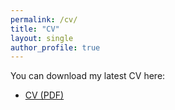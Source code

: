 ```yaml
---
permalink: /cv/
title: "CV"
layout: single
author_profile: true
---
```


You can download my latest CV here:

- [CV (PDF)](/assets/ChloeGeorgiouCV.pdf)

